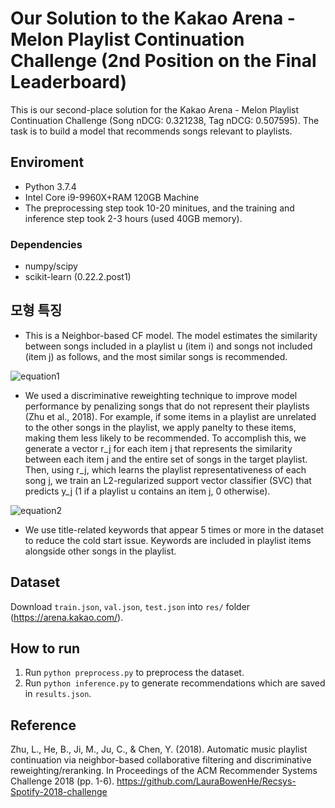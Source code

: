 # Our Solution to the Kakao Arena - Melon Playlist Continuation Challenge (2nd Position on the Final Leaderboard)

This is our second-place solution for the Kakao Arena - Melon Playlist Continuation Challenge (Song nDCG: 0.321238, Tag nDCG: 0.507595). The task is to build a model that recommends songs relevant to playlists.

## Enviroment

  - Python 3.7.4
  - Intel Core i9-9960X+RAM 120GB Machine
  - The preprocessing step took 10-20 minitues, and the training and inference step took 2-3 hours (used 40GB memory).

### Dependencies

 - numpy/scipy
 - scikit-learn (0.22.2.post1)
 
## 모형 특징

 - This is a Neighbor-based CF model. The model estimates the similarity between songs included in a playlist u (item i) and songs not included (item j) as follows, and the most similar songs is recommended.
 
 ![equation1](https://user-images.githubusercontent.com/13177827/92404879-6cf6d100-f16f-11ea-9426-53a4c18e78ba.JPG)

- We used a discriminative reweighting technique to improve model performance by penalizing songs that do not represent their playlists (Zhu et al., 2018). For example, if some items in a playlist are unrelated to the other songs in the playlist, we apply panelty to these items, making them less likely to be recommended. To accomplish this, we generate a vector r_j for each item j that represents the similarity between each item j and the entire set of songs in the target playlist. Then, using r_j, which learns the playlist representativeness of each song j, we train an L2-regularized support vector classifier (SVC) that predicts y_j (1 if a playlist u contains an item j, 0 otherwise).
 
 ![equation2](https://user-images.githubusercontent.com/13177827/92404878-6bc5a400-f16f-11ea-88f5-afd636b3ac1f.JPG)

  - We use title-related keywords that appear 5 times or more in the dataset to reduce the cold start issue. Keywords are included in playlist items alongside other songs in the playlist.
 
## Dataset

 Download `train.json`, `val.json`, `test.json` into `res/` folder (https://arena.kakao.com/).

## How to run

 1. Run `python preprocess.py` to preprocess the dataset. 
 2. Run `python inference.py` to generate recommendations which are saved in `results.json`.

## Reference

Zhu, L., He, B., Ji, M., Ju, C., & Chen, Y. (2018). Automatic music playlist continuation via neighbor-based collaborative filtering and discriminative reweighting/reranking. In Proceedings of the ACM Recommender Systems Challenge 2018 (pp. 1-6). https://github.com/LauraBowenHe/Recsys-Spotify-2018-challenge
